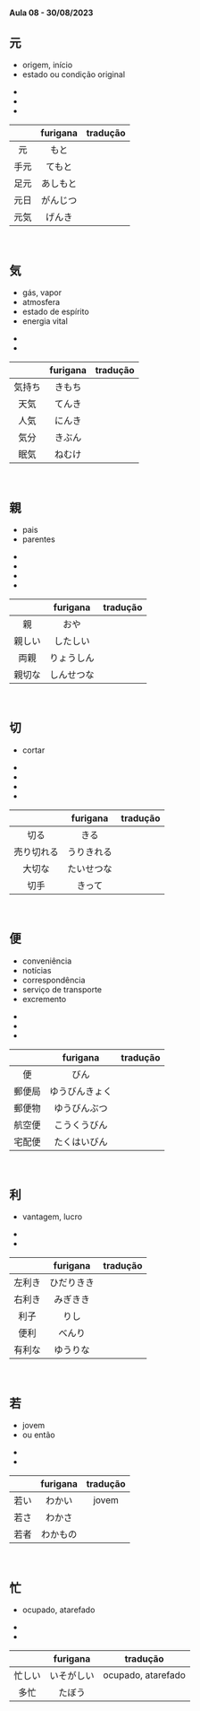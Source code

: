 #### Aula 08 - 30/08/2023


## 元
<ul><li>origem, início</li><li>estado ou condição original</li></ul>

<ul><li></li><li></li><li></li></ul>

|  | furigana | tradução |
|:---:|:---:|:---:|
| 元 | もと |  |
| 手元 | てもと |  |
| 足元 | あしもと |  |
| 元日 | がんじつ |  |
| 元気 | げんき |  |

<br>


## 気
<ul><li>gás, vapor</li><li>atmosfera</li><li>estado de espírito</li><li>energia vital</li></ul>

<ul><li></li><li></li></ul>

|  | furigana | tradução |
|:---:|:---:|:---:|
| 気持ち | きもち |  |
| 天気 | てんき |  |
| 人気 | にんき |  |
| 気分 | きぶん |  |
| 眠気 | ねむけ |  |

<br>


## 親
<ul><li>pais</li><li>parentes</li></ul>

<ul><li></li><li></li><li></li><li></li></ul>

|  | furigana | tradução |
|:---:|:---:|:---:|
| 親 | おや |  |
| 親しい | したしい |  |
| 両親 | りょうしん |  |
| 親切な | しんせつな |  |

<br>


## 切
- cortar

<ul><li></li><li></li><li></li><li></li></ul>

|  | furigana | tradução |
|:---:|:---:|:---:|
| 切る | きる |  |
| 売り切れる | うりきれる |  |
| 大切な | たいせつな |  |
| 切手 | きって |  |

<br>


## 便
<ul><li>conveniência</li><li>notícias</li><li>correspondência</li><li>serviço de transporte</li><li>excremento</li></ul>

<ul><li></li><li></li><li></li></ul>

|  | furigana | tradução |
|:---:|:---:|:---:|
| 便 | びん |  |
| 郵便局 | ゆうびんきょく |  |
| 郵便物 | ゆうびんぶつ |  |
| 航空便 | こうくうびん |  |
| 宅配便 | たくはいびん |  |

<br>


## 利
- vantagem, lucro

<ul><li></li><li></li></ul>

|  | furigana | tradução |
|:---:|:---:|:---:|
| 左利き | ひだりきき |  |
| 右利き | みぎきき |  |
| 利子 | りし |  |
| 便利 | べんり |  |
| 有利な | ゆうりな |  |

<br>


## 若
<ul><li>jovem</li><li>ou então</li></ul>

<ul><li></li><li></li></ul>

|  | furigana | tradução |
|:---:|:---:|:---:|
| 若い | わかい | jovem |
| 若さ | わかさ |  |
| 若者 | わかもの |  |

<br>


## 忙
- ocupado, atarefado

<ul><li></li><li></li></ul>

|  | furigana | tradução |
|:---:|:---:|:---:|
| 忙しい | いそがしい | ocupado, atarefado |
| 多忙 | たぼう |  |